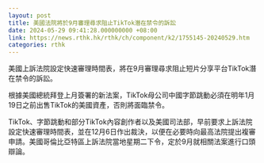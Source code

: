 ```yaml
---
layout: post
title: 美國法院將於9月審理尋求阻止TikTok潛在禁令的訴訟
date: 2024-05-29 09:41:28.000000000 +08:00
link: https://news.rthk.hk/rthk/ch/component/k2/1755145-20240529.htm
categories: rthk
---
```


美國上訴法院設定快速審理時間表，將在9月審理尋求阻止短片分享平台TikTok潛在禁令的訴訟。

根據美國總統拜登上月簽署的新法案，TikTok母公司中國字節跳動必須在明年1月19日之前出售TikTok的美國資產，否則將面臨禁令。

TikTok、字節跳動和部分TikTok內容創作者以及美國司法部，早前要求上訴法院設定快速審理時間表，並在12月6日作出裁決，以便在必要時向最高法院提出複審申請。美國哥倫比亞特區上訴法院當地星期二下令，定於9月就相關法案進行口頭辯論。
